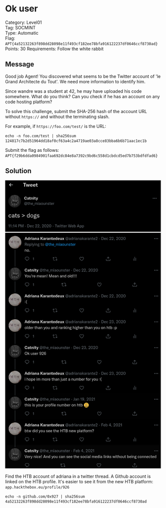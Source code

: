 # Ok user

Category: Level01  
Tag: SOCMINT  
Type: Automatic  
Flag: `APT{4a52132263f898dd28098e11f493cf182ee78bfa916122237df0646ccf8730ad}`  
Points: 30
Requirements: Follow the white rabbit

## Message

Good job Agent! You discovered what seems to be the Twitter account of 'le Grand Architecte du Tout'. We need more information to identify him.

Since wandre was a student at 42, he may have uploaded his code somewhere. What do you think? Can you check if he has an account on any code hosting platform?

To solve this challenge, submit the SHA-256 hash of the account URL without `https://` and without the terminating slash.

For example, if `https://foo.com/test/` is the URL:
```
echo -n foo.com/test | sha256sum
124817c7b2d51964dd18af0cf63a4c2a4719ae03a8cce83bba6b6b71aac1ec1b
```

Submit the flag as follows:  
`APT{f29b6dda0984901faa692dc84e8a7392c9bd6c558d1cbdcd5ed7b753bdfdfad6}`

## Solution

![img](thread-start.png)
![img](thread-full.png)

Find the HTB account of adriana in a twitter thread. A Github account is linked on the HTB profile. It's easier to see it from the new HTB platform: `app.hackthebox.eu/profile/926`

```
echo -n github.com/0x927 | sha256sum
4a52132263f898dd28098e11f493cf182ee78bfa916122237df0646ccf8730ad
```
